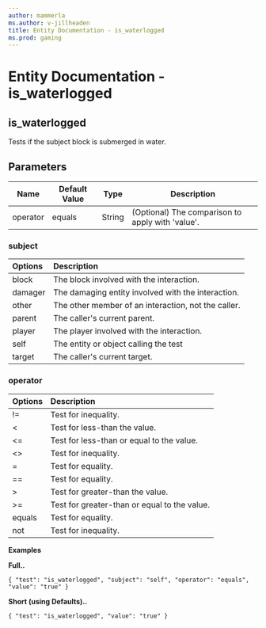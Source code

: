 ```yaml
---
author: mammerla
ms.author: v-jillheaden
title: Entity Documentation - is_waterlogged
ms.prod: gaming
---
```


# Entity Documentation - is_waterlogged

## is_waterlogged

Tests if the subject block is submerged in water.

## Parameters

|Name |Default Value  |Type  |Description  |
|---------|---------|---------|---------|
|operator |equals |String |(Optional) The comparison to apply with 'value'. |

### subject

| Options| Description |
|:-----------|:-----------|
| block| The block involved with the interaction. |
| damager| The damaging entity involved with the interaction. |
| other| The other member of an interaction, not the caller. |
| parent| The caller's current parent. |
| player| The player involved with the interaction. |
| self| The entity or object calling the test |
| target| The caller's current target. |

### operator

| Options| Description |
|:-----------|:-----------|
| !=| Test for inequality. |
| <| Test for less-than the value. |
| <=| Test for less-than or equal to the value. |
| <>| Test for inequality. |
| =| Test for equality. |
| ==| Test for equality. |
| >| Test for greater-than the value. |
| >=| Test for greater-than or equal to the value. |
| equals| Test for equality. |
| not| Test for inequality. |

**Examples**

**Full..**
```
{ "test": "is_waterlogged", "subject": "self", "operator": "equals", "value": "true" }
```

**Short (using Defaults)..**
```
{ "test": "is_waterlogged", "value": "true" }
```
